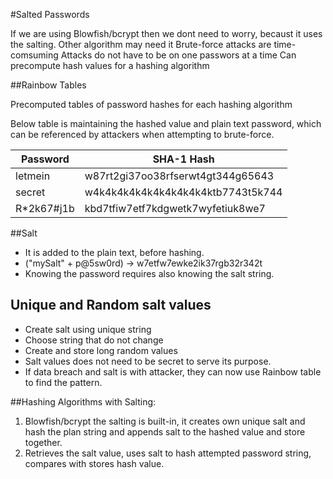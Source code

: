 #Salted Passwords

If we are using Blowfish/bcrypt then we dont need to worry, becaust it uses the salting.
Other algorithm may need it
Brute-force attacks are time-comsuming
Attacks do not have to be on one passwors at a time
Can precompute hash values for a hashing algorithm


##Rainbow Tables

Precomputed tables of password hashes for each hashing algorithm

Below table is maintaining the hashed value and plain text password, which can be referenced by attackers when attempting 
to brute-force.

| Password   | SHA-1 Hash                        |
|------------|-----------------------------------|
| letmein    | w87rt2gi37oo38rfserwt4gt344g65643 |
| secret     | w4k4k4k4k4k4k4k4k4k4ktb7743t5k744 |
| R*2k67#j1b | kbd7tfiw7etf7kdgwetk7wyfetiuk8we7 |


##Salt
* It is added to the plain text, before hashing.
* ("mySalt" + p@5sw0rd) -> w7etfw7ewke2ik37rgb32r342t
* Knowing the password requires also knowing the salt string.


## Unique and Random salt values
* Create salt using unique string
* Choose string that do not change
* Create and store long random values
* Salt values does not need to be secret to serve its purpose.
* If data breach and salt is with attacker, they can now use Rainbow table to find the pattern.

##Hashing Algorithms with Salting:
1. Blowfish/bcrypt the salting is built-in, it creates own unique salt and hash the plan string and appends 
salt to the hashed value and store together.
2. Retrieves the salt value, uses salt to hash attempted password string, compares with stores hash value.

